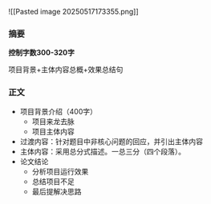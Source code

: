 ![[Pasted image 20250517173355.png]]

### 摘要
**控制字数300-320字**

项目背景+主体内容总概+效果总结句
### 正文
+ 项目背景介绍（400字）
	+ 项目来龙去脉
	+ 项目主体内容
+ 过渡内容：针对题目中非核心问题的回应，并引出主体内容
+ 主体内容：采用总分式描述。一总三分（四个段落）。
+ 论文结论
	+ 分析项目运行效果
	+ 总结项目不足
	+ 最后提解决思路


